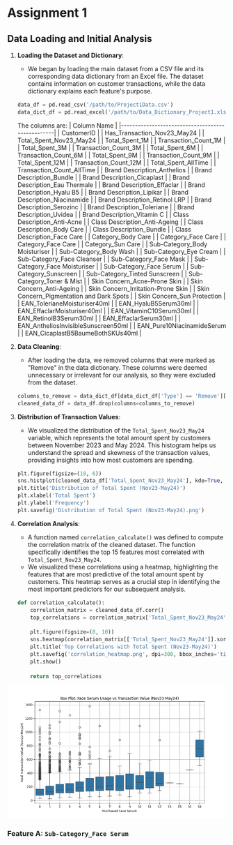 # Assignment 1
## Data Loading and Initial Analysis

1. **Loading the Dataset and Dictionary**:
    - We began by loading the main dataset from a CSV file and its corresponding data dictionary from an Excel file. The dataset contains information on customer transactions, while the data dictionary explains each feature's purpose.

    ```python
    data_df = pd.read_csv('/path/to/Project1Data.csv')
    data_dict_df = pd.read_excel('/path/to/Data_Dictionary_Project1.xlsx')
    ```
    The columns are:
    | Column Name                                      |
    |--------------------------------------------------|
    | CustomerID                                       |
    | Has_Transaction_Nov23_May24                      |
    | Total_Spent_Nov23_May24                          |
    | Total_Spent_1M                                   |
    | Transaction_Count_1M                             |
    | Total_Spent_3M                                   |
    | Transaction_Count_3M                             |
    | Total_Spent_6M                                   |
    | Transaction_Count_6M                             |
    | Total_Spent_9M                                   |
    | Transaction_Count_9M                             |
    | Total_Spent_12M                                  |
    | Transaction_Count_12M                            |
    | Total_Spent_AllTime                              |
    | Transaction_Count_AllTime                        |
    | Brand Description_Anthelios                      |
    | Brand Description_Bundle                         |
    | Brand Description_Cicaplast                      |
    | Brand Description_Eau Thermale                   |
    | Brand Description_Effaclar                       |
    | Brand Description_Hyalu B5                       |
    | Brand Description_Lipikar                        |
    | Brand Description_Niacinamide                    |
    | Brand Description_Retinol LRP                    |
    | Brand Description_Serozinc                       |
    | Brand Description_Toleriane                      |
    | Brand Description_Uvidea                         |
    | Brand Description_Vitamin C                      |
    | Class Description_Anti-Acne                      |
    | Class Description_Anti-Ageing                    |
    | Class Description_Body Care                      |
    | Class Description_Bundle                         |
    | Class Description_Face Care                      |
    | Category_Body Care                               |
    | Category_Face Care                               |
    | Category_Face Care                               |
    | Category_Sun Care                                |
    | Sub-Category_Body Moisturiser                    |
    | Sub-Category_Body Wash                           |
    | Sub-Category_Eye Cream                           |
    | Sub-Category_Face Cleanser                       |
    | Sub-Category_Face Mask                           |
    | Sub-Category_Face Moisturiser                    |
    | Sub-Category_Face Serum                          |
    | Sub-Category_Sunscreen                           |
    | Sub-Category_Tinted Sunscreen                    |
    | Sub-Category_Toner & Mist                        |
    | Skin Concern_Acne-Prone Skin                     |
    | Skin Concern_Anti-Ageing                         |
    | Skin Concern_Irritation-Prone Skin               |
    | Skin Concern_Pigmentation and Dark Spots         |
    | Skin Concern_Sun Protection                      |
    | EAN_TolerianeMoisturiser40ml                     |
    | EAN_HyaluB5Serum30ml                             |
    | EAN_EffaclarMoisturiser40ml                      |
    | EAN_VitaminC10Serum30ml                          |
    | EAN_RetinolB3Serum30ml                           |
    | EAN_EffaclarSerum30ml                            |
    | EAN_AntheliosInvisibleSunscreen50ml              |
    | EAN_Pure10NiacinamideSerum                       |
    | EAN_CicaplastB5BaumeBothSKUs40ml                 |


2. **Data Cleaning**:
    - After loading the data, we removed columns that were marked as "Remove" in the data dictionary. These columns were deemed unnecessary or irrelevant for our analysis, so they were excluded from the dataset.

    ```python
    columns_to_remove = data_dict_df[data_dict_df['Type'] == 'Remove']['Variable'].tolist()
    cleaned_data_df = data_df.drop(columns=columns_to_remove)
    ```

3. **Distribution of Transaction Values**:
    - We visualized the distribution of the `Total_Spent_Nov23_May24` variable, which represents the total amount spent by customers between November 2023 and May 2024. This histogram helps us understand the spread and skewness of the transaction values, providing insights into how most customers are spending.

    ```python
    plt.figure(figsize=(10, 6))
    sns.histplot(cleaned_data_df['Total_Spent_Nov23_May24'], kde=True, bins=30)
    plt.title('Distribution of Total Spent (Nov23-May24)')
    plt.xlabel('Total Spent')
    plt.ylabel('Frequency')
    plt.savefig('Distribution of Total Spent (Nov23-May24).png')
    ```

4. **Correlation Analysis**:
    - A function named `correlation_calculate()` was defined to compute the correlation matrix of the cleaned dataset. The function specifically identifies the top 15 features most correlated with `Total_Spent_Nov23_May24`. 
    - We visualized these correlations using a heatmap, highlighting the features that are most predictive of the total amount spent by customers. This heatmap serves as a crucial step in identifying the most important predictors for our subsequent analysis.

    ```python
    def correlation_calculate():
        correlation_matrix = cleaned_data_df.corr()
        top_correlations = correlation_matrix['Total_Spent_Nov23_May24'].sort_values(ascending=False).head(15)
        
        plt.figure(figsize=(8, 10))
        sns.heatmap(correlation_matrix[['Total_Spent_Nov23_May24']].sort_values(by='Total_Spent_Nov23_May24', ascending=False), annot=True, cmap='coolwarm', vmin=-1, vmax=1)
        plt.title('Top Correlations with Total Spent (Nov23-May24)')
        plt.savefig('correlation_heatmap.png', dpi=300, bbox_inches='tight')
        plt.show()

        return top_correlations
    ```
![Correlation Heatmap](face_serum_box.png "Correlation Heatmap")
### Feature A: ```Sub-Category_Face Serum```




